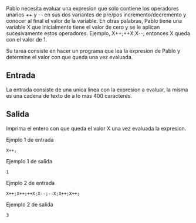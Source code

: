 Pablo necesita evaluar una expresion que solo contiene
los operadores unarios ++ y -- en sus dos variantes
de pre/pos incremento/decremento y conocer al final
el valor de la variable. En otras palabras, Pablo
tiene una variable X que inicialmente tiene el valor
de cero y se le aplican sucesivamente estos operadores.
Ejemplo, X++;++X;X--; entonces X queda con el valor
de 1.



Su tarea consiste en hacer un programa que lea la 
expresion de Pablo y determine el valor con que queda
una vez evaluada.



## Entrada



La entrada consiste de una unica linea con la expresion
a evaluar, la misma es una cadena de texto de a lo
mas 400 caracteres.



## Salida



Imprima el entero con que queda el valor X una vez
evaluada la expresion.



Ejmplo 1 de entrada



```
X++;
```


Ejemplo 1 de salida



```
1
```


Ejmplo 2 de entrada



```
X++;X++;++X;X--;--X;X++;X++;
```


Ejemplo 2 de salida



```
3
```



